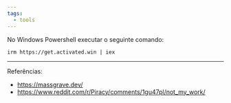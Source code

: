 ```yaml
---
tags:
  - tools
---
```

No Windows Powershell executar o seguinte comando:

```
irm https://get.activated.win | iex
```

---

Referências:
- https://massgrave.dev/
- https://www.reddit.com/r/Piracy/comments/1gu47pl/not_my_work/